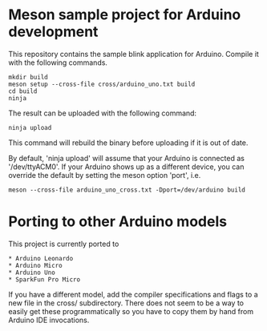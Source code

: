 # Meson sample project for Arduino development

This repository contains the sample blink application for
Arduino. Compile it with the following commands.

    mkdir build
    meson setup --cross-file cross/arduino_uno.txt build
    cd build
    ninja

The result can be uploaded with the following command:

    ninja upload

This command will rebuild the binary before uploading if it is out of
date.

By default, 'ninja upload' will assume that your Arduino is connected
as '/dev/ttyACM0'. If your Arduino shows up as a different device,
you can override the default by setting the meson option 'port', i.e.

    meson --cross-file arduino_uno_cross.txt -Dport=/dev/arduino build

# Porting to other Arduino models

This project is currently ported to

    * Arduino Leonardo
    * Arduino Micro
    * Arduino Uno
    * SparkFun Pro Micro

If you have a different model, add the compiler specifications and
flags to a new file in the cross/ subdirectory. There does not seem
to be a way to easily get these programmatically so you have to copy
them by hand from Arduino IDE invocations.
